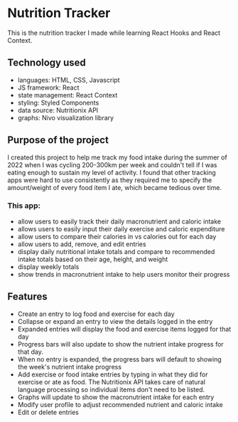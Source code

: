 # Nutrition Tracker

This is the nutrition tracker I made while learning React Hooks and React Context.

## Technology used

- languages: HTML, CSS, Javascript
- JS framework: React
- state management: React Context
- styling: Styled Components
- data source: Nutritionix API
- graphs: Nivo visualization library

## Purpose of the project

I created this project to help me track my food intake during the summer of 2022 when I was cycling 200-300km per week and couldn't tell if I was eating enough to sustain my level of activity. I found that other tracking apps were hard to use consistently as they required me to specify the amount/weight of every food item I ate, which became tedious over time.

### This app:
- allow users to easily track their daily macronutrient and caloric intake
- allows users to easily input their daily exercise and caloric expenditure
- allow users to compare their calories in vs calories out for each day
- allow users to add, remove, and edit entries
- display daily nutritional intake totals and compare to recommended intake totals based on their age, height, and weight
- display weekly totals
- show trends in macronutrient intake to help users monitor their progress

## Features
- Create an entry to log food and exercise for each day
- Collapse or expand an entry to view the details logged in the entry
- Expanded entries will display the food and exercise items logged for that day
- Progress bars will also update to show the nutrient intake progress for that day.
- When no entry is expanded, the progress bars will default to showing the week's nutrient intake progress
- Add exercise or food intake entries by typing in what they did for exercise or ate as food. The Nutritionix API takes care of natural language processing so individual items don't need to be listed.
- Graphs will update to show the macronutrient intake for each entry
- Modify user profile to adjust recommended nutrient and caloric intake
- Edit or delete entries
